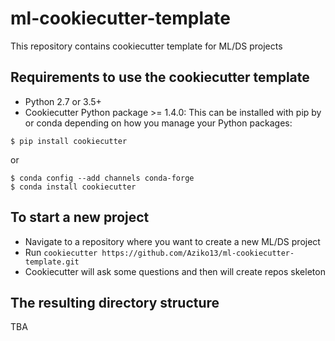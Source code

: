 # ml-cookiecutter-template

This repository contains cookiecutter template for ML/DS projects


## Requirements to use the cookiecutter template

* Python 2.7 or 3.5+
* Cookiecutter Python package >= 1.4.0: This can be installed with pip by or conda depending on how you manage your Python packages:

```
$ pip install cookiecutter
```

or

```
$ conda config --add channels conda-forge
$ conda install cookiecutter
```

##  To start a new project

* Navigate to a repository where you want to create a new ML/DS project
* Run `cookiecutter https://github.com/Aziko13/ml-cookiecutter-template.git`
* Cookiecutter will ask some questions and then will create repos skeleton

## The resulting directory structure 
TBA